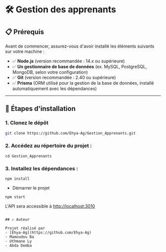 # 🛠️ Gestion des apprenants

## 📋 Prérequis

Avant de commencer, assurez-vous d'avoir installé les éléments suivants sur votre machine :

- ✅ **Node.js** (version recommandée : 14.x ou supérieure)  
- ✅ **Un gestionnaire de base de données** (ex. MySQL, PostgreSQL, MongoDB, selon votre configuration)  
- ✅ **Git** (version recommandée : 2.40 ou supérieure)  
- ✅ **Prisma** (ORM utilisé pour la gestion de la base de données, installé automatiquement avec les dépendances)  

---

## 🚀 Étapes d'installation

### 1. **Clonez le dépôt**

```bash
git clone https://github.com/Ehya-Ag/Gestion_Apprenants.git
```

### 2. Accédez au répertoire du projet :

```
cd Gestion_Apprenants
```

### 3. Installez les dépendances :

```
npm install
```

- Démarrer le projet

```
npm start
```

L'API sera accessible à [http://localhost:3010](http://localhost:3100)

```

## ✍️ Auteur

Projet réalisé par 
- [Ehya-Ag](https://github.com/Ehya-Ag)
- Mamoudou Ba
- Uthmane Ly
- Abda Demba
